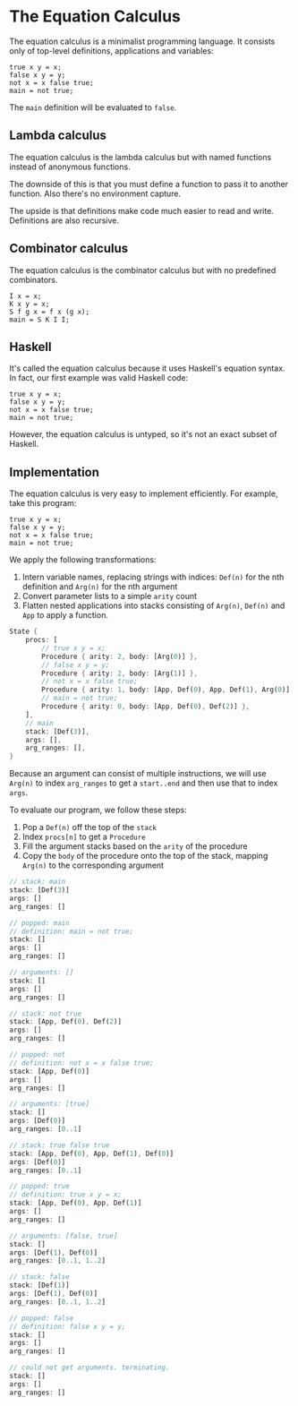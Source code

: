 # The Equation Calculus

The equation calculus is a minimalist programming language. It consists only of top-level definitions, applications and variables:

```
true x y = x;
false x y = y;
not x = x false true;
main = not true;
```

The `main` definition will be evaluated to `false`.

## Lambda calculus

The equation calculus is the lambda calculus but with named functions instead of anonymous functions.

The downside of this is that you must define a function to pass it to another function. Also there's no environment capture.

The upside is that definitions make code much easier to read and write. Definitions are also recursive.

## Combinator calculus

The equation calculus is the combinator calculus but with no predefined combinators.

```
I x = x;
K x y = x;
S f g x = f x (g x);
main = S K I I;
```

## Haskell

It's called the equation calculus because it uses Haskell's equation syntax. In fact, our first example was valid Haskell code:

```
true x y = x;
false x y = y;
not x = x false true;
main = not true;
```

However, the equation calculus is untyped, so it's not an exact subset of Haskell.

## Implementation

The equation calculus is very easy to implement efficiently. For example, take this program:

```
true x y = x;
false x y = y;
not x = x false true;
main = not true;
```

We apply the following transformations:

1. Intern variable names, replacing strings with indices: `Def(n)` for the nth definition and `Arg(n)` for the nth argument
2. Convert parameter lists to a simple `arity` count
3. Flatten nested applications into stacks consisting of `Arg(n)`, `Def(n)` and `App` to apply a function.

```rust
State {
    procs: [
        // true x y = x;
        Procedure { arity: 2, body: [Arg(0)] },
        // false x y = y;
        Procedure { arity: 2, body: [Arg(1)] },
        // not x = x false true;
        Procedure { arity: 1, body: [App, Def(0), App, Def(1), Arg(0)] },
        // main = not true;
        Procedure { arity: 0, body: [App, Def(0), Def(2)] },
    ],
    // main
    stack: [Def(3)],
    args: [],
    arg_ranges: [],
}
```

Because an argument can consist of multiple instructions, we will use `Arg(n)` to index `arg_ranges` to get a `start..end` and then use that to index `args`.

To evaluate our program, we follow these steps:

1. Pop a `Def(n)` off the top of the `stack`
2. Index `procs[n]` to get a `Procedure`
3. Fill the argument stacks based on the `arity` of the procedure
4. Copy the `body` of the procedure onto the top of the stack, mapping `Arg(n)` to the corresponding argument

```rust
// stack: main
stack: [Def(3)]
args: []
arg_ranges: []

// popped: main
// definition: main = not true;
stack: []
args: []
arg_ranges: []

// arguments: []
stack: []
args: []
arg_ranges: []

// stack: not true
stack: [App, Def(0), Def(2)]
args: []
arg_ranges: []

// popped: not
// definition: not x = x false true;
stack: [App, Def(0)]
args: []
arg_ranges: []

// arguments: [true]
stack: []
args: [Def(0)]
arg_ranges: [0..1]

// stack: true false true
stack: [App, Def(0), App, Def(1), Def(0)]
args: [Def(0)]
arg_ranges: [0..1]

// popped: true
// definition: true x y = x;
stack: [App, Def(0), App, Def(1)]
args: []
arg_ranges: []

// arguments: [false, true]
stack: []
args: [Def(1), Def(0)]
arg_ranges: [0..1, 1..2]

// stack: false
stack: [Def(1)]
args: [Def(1), Def(0)]
arg_ranges: [0..1, 1..2]

// popped: false
// definition: false x y = y;
stack: []
args: []
arg_ranges: []

// could not get arguments. terminating.
stack: []
args: []
arg_ranges: []
```
